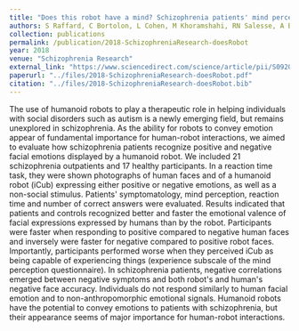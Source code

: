 ```yaml
---
title: "Does this robot have a mind? Schizophrenia patients' mind perception toward humanoid robots"
authors: S Raffard, C Bortolon, L Cohen, M Khoramshahi, RN Salesse, A Billard, D Capdevielle
collection: publications
permalink: /publication/2018-SchizophreniaResearch-doesRobot
year: 2018
venue: "Schizophrenia Research"
external_link: "https://www.sciencedirect.com/science/article/pii/S0920996416302687"
paperurl: "../files/2018-SchizophreniaResearch-doesRobot.pdf"
citation: "../files/2018-SchizophreniaResearch-doesRobot.bib"
---
```

The use of humanoid robots to play a therapeutic role in helping individuals with social disorders such as autism is a newly emerging field, but remains unexplored in schizophrenia. As the ability for robots to convey emotion appear of fundamental importance for human-robot interactions, we aimed to evaluate how schizophrenia patients recognize positive and negative facial emotions displayed by a humanoid robot. We included 21 schizophrenia outpatients and 17 healthy participants. In a reaction time task, they were shown photographs of human faces and of a humanoid robot (iCub) expressing either positive or negative emotions, as well as a non-social stimulus. Patients' symptomatology, mind perception, reaction time and number of correct answers were evaluated. Results indicated that patients and controls recognized better and faster the emotional valence of facial expressions expressed by humans than by the robot. Participants were faster when responding to positive compared to negative human faces and inversely were faster for negative compared to positive robot faces. Importantly, participants performed worse when they perceived iCub as being capable of experiencing things (experience subscale of the mind perception questionnaire). In schizophrenia patients, negative correlations emerged between negative symptoms and both robot's and human's negative face accuracy. Individuals do not respond similarly to human facial emotion and to non-anthropomorphic emotional signals. Humanoid robots have the potential to convey emotions to patients with schizophrenia, but their appearance seems of major importance for human-robot interactions.





